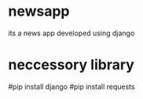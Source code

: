 # newsapp
its a news app developed using django 
# neccessory library
#pip install django
#pip install requests
